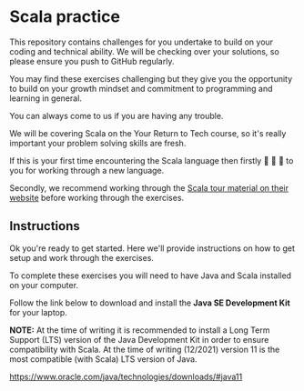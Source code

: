 # Scala practice

This repository contains challenges for you undertake to build on your coding and technical ability. We will be checking over your solutions, so please ensure you push to GitHub regularly.

You may find these exercises challenging but they give you the opportunity to build on your growth mindset and commitment to programming and learning in general. 

You can always come to us if you are having any trouble.

We will be covering Scala on the Your Return to Tech course, so it's really important your problem solving skills are fresh.

If this is your first time encountering the Scala language then firstly 🙌 🙌 🙌 to you for working through a new language. 

Secondly, we recommend working through the [Scala tour material on their website](https://docs.scala-lang.org/tour/tour-of-scala.html) before working through the exercises.

## Instructions

Ok you're ready to get started. Here we'll provide instructions on how to get setup and work through the exercises.

To complete these exercises you will need to have Java and Scala installed on your computer.

Follow the link below to download and install the **Java SE Development Kit** for your laptop. 

**NOTE:** At the time of writing it is recommended to install a Long Term Support (LTS) version of the Java Development Kit in order to ensure compatibility with Scala. At the time of writing (12/2021) version 11 is the most compatible (with Scala) LTS version of Java.  

https://www.oracle.com/java/technologies/downloads/#java11






